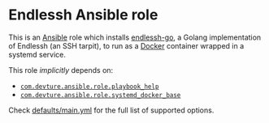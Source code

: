 <!--
SPDX-FileCopyrightText: 2023 Slavi Pantaleev
SPDX-FileCopyrightText: 2024 Tiz
SPDX-FileCopyrightText: 2025 Suguru Hirahara

SPDX-License-Identifier: AGPL-3.0-or-later
-->

# Endlessh Ansible role

This is an [Ansible](https://www.ansible.com/) role which installs [endlessh-go](https://github.com/shizunge/endlessh-go), a Golang implementation of Endlessh (an SSH tarpit), to run as a [Docker](https://www.docker.com/) container wrapped in a systemd service.

This role *implicitly* depends on:

- [`com.devture.ansible.role.playbook_help`](https://github.com/devture/com.devture.ansible.role.playbook_help)
- [`com.devture.ansible.role.systemd_docker_base`](https://github.com/devture/com.devture.ansible.role.systemd_docker_base)

Check [defaults/main.yml](defaults/main.yml) for the full list of supported options.
